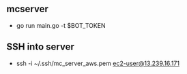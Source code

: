 ## mcserver

- go run main.go -t $BOT_TOKEN

## SSH into server

- ssh -i ~/.ssh/mc_server_aws.pem ec2-user@13.239.16.171
